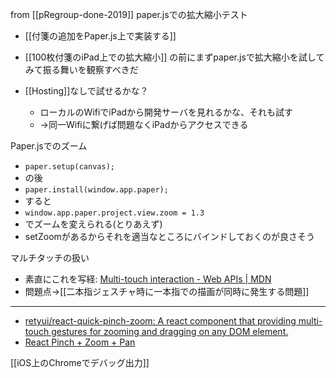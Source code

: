 
from [[pRegroup-done-2019]]
paper.jsでの拡大縮小テスト
- [[付箋の追加をPaper.js上で実装する]]
- [[100枚付箋のiPad上での拡大縮小]]
の前にまずpaper.jsで拡大縮小を試してみて振る舞いを観察すべきだ

- [[Hosting]]なしで試せるかな？
    - ローカルのWifiでiPadから開発サーバを見れるかな、それも試す
    - →同一Wifiに繋げば問題なくiPadからアクセスできる


Paper.jsでのズーム
- `paper.setup(canvas);`
- の後
- `paper.install(window.app.paper);`
- すると
- `window.app.paper.project.view.zoom = 1.3`
- でズームを変えられる(とりあえず)
- setZoomがあるからそれを適当なところにバインドしておくのが良さそう

マルチタッチの扱い
- 素直にこれを写経: [Multi-touch interaction - Web APIs | MDN](https://developer.mozilla.org/en-US/docs/Web/API/Touch_events/Multi-touch_interaction)
- 問題点→[[二本指ジェスチャ時に一本指での描画が同時に発生する問題]]
-----


- [retyui/react-quick-pinch-zoom: A react component that providing multi-touch gestures for zooming and dragging on any DOM element.](https://github.com/retyui/react-quick-pinch-zoom)
- [React Pinch + Zoom + Pan](https://gist.github.com/iammerrick/c4bbac856222d65d3a11dad1c42bdcca)

[[iOS上のChromeでデバッグ出力]]
